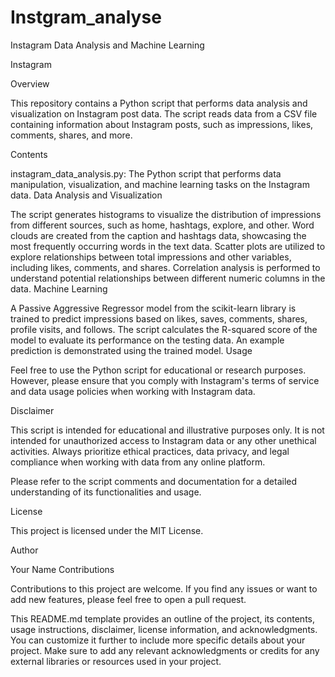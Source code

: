 # Instgram_analyse

Instagram Data Analysis and Machine Learning

Instagram

Overview

This repository contains a Python script that performs data analysis and visualization on Instagram post data. The script reads data from a CSV file containing information about Instagram posts, such as impressions, likes, comments, shares, and more.

Contents

instagram_data_analysis.py: The Python script that performs data manipulation, visualization, and machine learning tasks on the Instagram data.
Data Analysis and Visualization

The script generates histograms to visualize the distribution of impressions from different sources, such as home, hashtags, explore, and other.
Word clouds are created from the caption and hashtags data, showcasing the most frequently occurring words in the text data.
Scatter plots are utilized to explore relationships between total impressions and other variables, including likes, comments, and shares.
Correlation analysis is performed to understand potential relationships between different numeric columns in the data.
Machine Learning

A Passive Aggressive Regressor model from the scikit-learn library is trained to predict impressions based on likes, saves, comments, shares, profile visits, and follows.
The script calculates the R-squared score of the model to evaluate its performance on the testing data.
An example prediction is demonstrated using the trained model.
Usage

Feel free to use the Python script for educational or research purposes. However, please ensure that you comply with Instagram's terms of service and data usage policies when working with Instagram data.

Disclaimer

This script is intended for educational and illustrative purposes only. It is not intended for unauthorized access to Instagram data or any other unethical activities. Always prioritize ethical practices, data privacy, and legal compliance when working with data from any online platform.

Please refer to the script comments and documentation for a detailed understanding of its functionalities and usage.

License

This project is licensed under the MIT License.

Author

Your Name
Contributions

Contributions to this project are welcome. If you find any issues or want to add new features, please feel free to open a pull request.


This README.md template provides an outline of the project, its contents, usage instructions, disclaimer, license information, and acknowledgments. You can customize it further to include more specific details about your project. Make sure to add any relevant acknowledgments or credits for any external libraries or resources used in your project.
